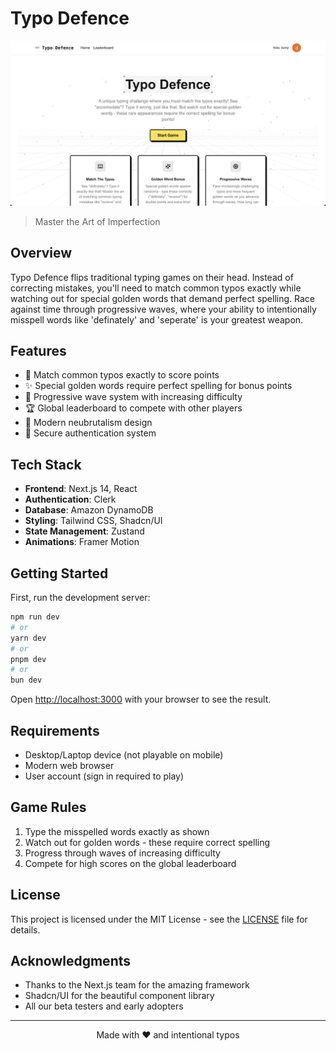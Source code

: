 # Typo Defence

![Typo Defence Banner](public/assets/banner.png)

> Master the Art of Imperfection

## Overview

Typo Defence flips traditional typing games on their head. Instead of correcting mistakes, you'll need to match common typos exactly while watching out for special golden words that demand perfect spelling. Race against time through progressive waves, where your ability to intentionally misspell words like 'definately' and 'seperate' is your greatest weapon.

## Features

- 🎯 Match common typos exactly to score points
- ✨ Special golden words require perfect spelling for bonus points
- 🌊 Progressive wave system with increasing difficulty
- 🏆 Global leaderboard to compete with other players
- 🎨 Modern neubrutalism design
- 🔐 Secure authentication system

## Tech Stack

- **Frontend**: Next.js 14, React
- **Authentication**: Clerk
- **Database**: Amazon DynamoDB
- **Styling**: Tailwind CSS, Shadcn/UI
- **State Management**: Zustand
- **Animations**: Framer Motion

## Getting Started

First, run the development server:

```bash
npm run dev
# or
yarn dev
# or
pnpm dev
# or
bun dev
```

Open [http://localhost:3000](http://localhost:3000) with your browser to see the result.

## Requirements

- Desktop/Laptop device (not playable on mobile)
- Modern web browser
- User account (sign in required to play)

## Game Rules

1. Type the misspelled words exactly as shown
2. Watch out for golden words - these require correct spelling
3. Progress through waves of increasing difficulty
4. Compete for high scores on the global leaderboard

## License

This project is licensed under the MIT License - see the [LICENSE](LICENSE) file for details.

## Acknowledgments

- Thanks to the Next.js team for the amazing framework
- Shadcn/UI for the beautiful component library
- All our beta testers and early adopters

---

<p align="center">Made with ❤️ and intentional typos</p>
